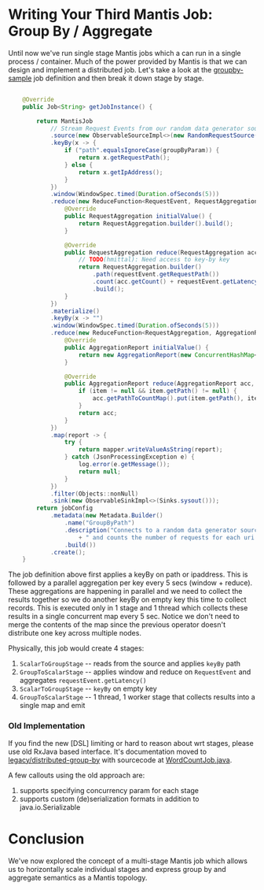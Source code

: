 # Writing Your Third Mantis Job: Group By / Aggregate

Until now we've run single stage Mantis jobs which a can run in a single process / container. Much of the power provided by Mantis is that we can design and implement a distributed job. Let's take a look at the [groupby-sample](https://github.com/Netflix/mantis/tree/master/mantis-examples/mantis-examples-groupby-sample) job definition and then break it down stage by stage.

```java

    @Override
    public Job<String> getJobInstance() {

        return MantisJob
            // Stream Request Events from our random data generator source
            .source(new ObservableSourceImpl<>(new RandomRequestSource()))
            .keyBy(x -> {
                if ("path".equalsIgnoreCase(groupByParam)) {
                    return x.getRequestPath();
                } else {
                    return x.getIpAddress();
                }
            })
            .window(WindowSpec.timed(Duration.ofSeconds(5)))
            .reduce(new ReduceFunction<RequestEvent, RequestAggregation>() {
                @Override
                public RequestAggregation initialValue() {
                    return RequestAggregation.builder().build();
                }

                @Override
                public RequestAggregation reduce(RequestAggregation acc, RequestEvent requestEvent) {
                    // TODO(hmittal): Need access to key-by key
                    return RequestAggregation.builder()
                        .path(requestEvent.getRequestPath())
                        .count(acc.getCount() + requestEvent.getLatency())
                        .build();
                }
            })
            .materialize()
            .keyBy(x -> "")
            .window(WindowSpec.timed(Duration.ofSeconds(5)))
            .reduce(new ReduceFunction<RequestAggregation, AggregationReport>() {
                @Override
                public AggregationReport initialValue() {
                    return new AggregationReport(new ConcurrentHashMap<>());
                }

                @Override
                public AggregationReport reduce(AggregationReport acc, RequestAggregation item) {
                    if (item != null && item.getPath() != null) {
                        acc.getPathToCountMap().put(item.getPath(), item.getCount());
                    }
                    return acc;
                }
            })
            .map(report -> {
                try {
                    return mapper.writeValueAsString(report);
                } catch (JsonProcessingException e) {
                    log.error(e.getMessage());
                    return null;
                }
            })
            .filter(Objects::nonNull)
            .sink(new ObservableSinkImpl<>(Sinks.sysout()));
        return jobConfig
            .metadata(new Metadata.Builder()
                .name("GroupByPath")
                .description("Connects to a random data generator source"
                    + " and counts the number of requests for each uri within a window")
                .build())
            .create();
    }
```

The job definition above first applies a keyBy on path or ipaddress. This is followed by a parallel aggregation per key every 5 secs (window + reduce). These aggregations are happening in parallel and we need to collect the results together so we do another keyBy on empty key this time to collect records. This is executed only in 1 stage and 1 thread which collects these results in a single concurrent map every 5 sec. Notice we don't need to merge the contents of the map since the previous operator doesn't distribute one key across multiple nodes.

Physically, this job would create 4 stages:

1. `ScalarToGroupStage` -- reads from the source and applies `keyBy` path
2. `GroupToScalarStage` -- applies window and reduce on `RequestEvent` and  aggregates `requestEvent.getLatency()`
3. `ScalarToGroupStage` -- `keyBy` on empty key
4. `GroupToScalarStage` -- 1 thread, 1 worker stage that collects results into a single map and emit

### Old Implementation
If you find the new [DSL] limiting or hard to reason about wrt stages, please use old RxJava based interface. It's documentation moved to [legacy/distributed-group-by](../legacy/group-by) with sourcecode at
[WordCountJob.java](https://github.com/Netflix/mantis/blob/master/mantis-examples/mantis-examples-groupby-sample/src/main/java/com/netflix/mantis/samples/RequestAggregationJob.java).

A few callouts using the old approach are:

1. supports specifying concurrency param for each stage
2. supports custom (de)serialization formats in addition to java.io.Serializable

# Conclusion

We've now explored the concept of a multi-stage Mantis job which allows us to horizontally scale individual stages and express group by and aggregate semantics as a Mantis topology.
